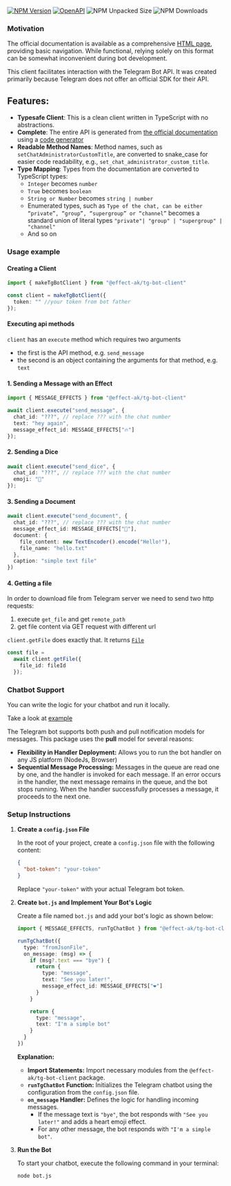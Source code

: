 [![NPM Version](https://img.shields.io/npm/v/%40effect-ak%2Ftg-bot-client)](https://www.npmjs.com/package/@effect-ak/tg-bot-client)
[![OpenAPI](https://img.shields.io/badge/OpenAPI-3.1-blue.svg)](https://effect-ak.github.io/telegram-bot-api/)
![NPM Unpacked Size](https://img.shields.io/npm/unpacked-size/%40effect-ak%2Ftg-bot-client)
![NPM Downloads](https://img.shields.io/npm/dw/%40effect-ak%2Ftg-bot-client)



### Motivation

The official documentation is available as a comprehensive [HTML page](https://core.telegram.org/bots/api), providing basic navigation. While functional, relying solely on this format can be somewhat inconvenient during bot development.

This client facilitates interaction with the Telegram Bot API. It was created primarily because Telegram does not offer an official SDK for their API.

## Features:
- **Typesafe Client**: This is a clean client written in TypeScript with no abstractions.
- **Complete**: The entire API is generated from [the official documentation](https://core.telegram.org/bots/api) using a [code generator](./codegen/main.ts)
- **Readable Method Names**: Method names, such as `setChatAdministratorCustomTitle`, are converted to snake_case for easier code readability, e.g., `set_chat_administrator_custom_title`.
- **Type Mapping**: Types from the documentation are converted to TypeScript types:
  - `Integer` becomes `number`
  - `True` becomes `boolean`
  - `String or Number` becomes `string | number`
  - Enumerated types, such as `Type of the chat, can be either “private”, “group”, “supergroup” or “channel”` becomes a standard union of literal types `"private"| "group" | "supergroup" | "channel"`
  - And so on

### Usage example

#### Creating a Client

```typescript
import { makeTgBotClient } from "@effect-ak/tg-bot-client"

const client = makeTgBotClient({
  token: "" //your token from bot father
});
```

#### Executing api methods

`client` has an `execute` method which requires two arguments

- the first is the API method, e.g. `send_message`
- the second is an object containing the arguments for that method, e.g. `text`

#### 1. Sending a Message with an Effect

```typescript
import { MESSAGE_EFFECTS } from "@effect-ak/tg-bot-client"

await client.execute("send_message", {
  chat_id: "???", // replace ??? with the chat number
  text: "hey again",
  message_effect_id: MESSAGE_EFFECTS["🔥"]
});
```

#### 2. Sending a Dice

```typescript
await client.execute("send_dice", {
  chat_id: "???", // replace ??? with the chat number
  emoji: "🎲"
});
```

#### 3. Sending a Document

```typescript
await client.execute("send_document", {
  chat_id: "???", // replace ??? with the chat number
  message_effect_id: MESSAGE_EFFECTS["🎉"],
  document: {
    file_content: new TextEncoder().encode("Hello!"),
    file_name: "hello.txt"
  },
  caption: "simple text file"
})
```


#### 4. Getting a file

In order to download file from Telegram server we need to send two http requests:
1. execute `get_file` and get `remote_path`
2. get file content via GET request with different url

`client.getFile` does exactly that. It returns [`File`](https://developer.mozilla.org/en-US/docs/Web/API/File)

```typescript
const file = 
  await client.getFile({ 
    file_id: fileId
  });
```

### Chatbot Support

You can write the logic for your chatbot and run it locally.

Take a look at [example](./example/echo-bot.ts)

The Telegram bot supports both push and pull notification models for messages. This package uses the **pull** model for several reasons:

- **Flexibility in Handler Deployment:** Allows you to run the bot handler on any JS platform (NodeJs, Browser) 
- **Sequential Message Processing:** Messages in the queue are read one by one, and the handler is invoked for each message. If an error occurs in the handler, the next message remains in the queue, and the bot stops running. When the handler successfully processes a message, it proceeds to the next one.

### Setup Instructions

1. **Create a `config.json` File**

   In the root of your project, create a `config.json` file with the following content:

   ```json
   {
     "bot-token": "your-token"
   }
   ```

   Replace `"your-token"` with your actual Telegram bot token.

2. **Create `bot.js` and Implement Your Bot's Logic**

   Create a file named `bot.js` and add your bot's logic as shown below:

   ```typescript
   import { MESSAGE_EFFECTS, runTgChatBot } from "@effect-ak/tg-bot-client"

   runTgChatBot({
     type: "fromJsonFile",
     on_message: (msg) => {
       if (msg?.text === "bye") {
         return {
           type: "message",
           text: "See you later!",
           message_effect_id: MESSAGE_EFFECTS["❤️"]
         }
       }

       return {
         type: "message",
         text: "I'm a simple bot"
       }
     }
   })
   ```

   **Explanation:**
   - **Import Statements:** Import necessary modules from the `@effect-ak/tg-bot-client` package.
   - **`runTgChatBot` Function:** Initializes the Telegram chatbot using the configuration from the `config.json` file.
   - **`on_message` Handler:** Defines the logic for handling incoming messages.
     - If the message text is `"bye"`, the bot responds with `"See you later!"` and adds a heart emoji effect.
     - For any other message, the bot responds with `"I'm a simple bot"`.

3. **Run the Bot**

   To start your chatbot, execute the following command in your terminal:

   ```bash
   node bot.js
   ```
